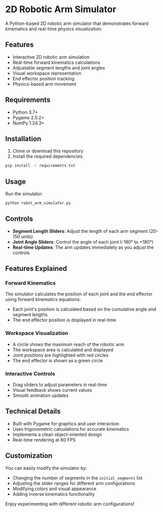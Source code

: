 # 2D Robotic Arm Simulator

A Python-based 2D robotic arm simulator that demonstrates forward kinematics and real-time physics visualization.

## Features

- Interactive 2D robotic arm simulation
- Real-time forward kinematics calculations
- Adjustable segment lengths and joint angles
- Visual workspace representation
- End effector position tracking
- Physics-based arm movement

## Requirements

- Python 3.7+
- Pygame 2.5.2+
- NumPy 1.24.3+

## Installation

1. Clone or download this repository
2. Install the required dependencies:

```bash
pip install -r requirements.txt
```

## Usage

Run the simulator:

```bash
python robot_arm_simulator.py
```

## Controls

- **Segment Length Sliders**: Adjust the length of each arm segment (20-150 units)
- **Joint Angle Sliders**: Control the angle of each joint (-180° to +180°)
- **Real-time Updates**: The arm updates immediately as you adjust the controls

## Features Explained

### Forward Kinematics
The simulator calculates the position of each joint and the end effector using forward kinematics equations:
- Each joint's position is calculated based on the cumulative angle and segment lengths
- The end effector position is displayed in real-time

### Workspace Visualization
- A circle shows the maximum reach of the robotic arm
- The workspace area is calculated and displayed
- Joint positions are highlighted with red circles
- The end effector is shown as a green circle

### Interactive Controls
- Drag sliders to adjust parameters in real-time
- Visual feedback shows current values
- Smooth animation updates

## Technical Details

- Built with Pygame for graphics and user interaction
- Uses trigonometric calculations for accurate kinematics
- Implements a clean object-oriented design
- Real-time rendering at 60 FPS

## Customization

You can easily modify the simulator by:
- Changing the number of segments in the `initial_segments` list
- Adjusting the slider ranges for different arm configurations
- Modifying colors and visual appearance
- Adding inverse kinematics functionality

Enjoy experimenting with different robotic arm configurations!
